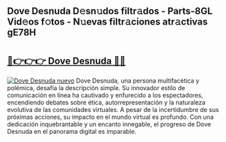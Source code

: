## Dove Desnuda D𝚎sn𝚞dos filtr𝚊dos - Parts-8GL Vid𝚎os f𝚘tos - N𝚞evas filtr𝚊ciones atr𝚊ctivas gE78H

# <h2><a href="http://mb0mv14.tromn.icu/?c=Dove+Desnuda">🔗👉👉👉 Dove Desnuda 🔗🔗</a></h2>

[![Dove Desnuda nuevo](https://i.imgur.com/pEAQMta.gif)](http://mb0mv14.tromn.icu/?c=Dove+Desnuda)
Dove Desnuda, una persona multifacética y polémica, desafía la descripción simple. Su innovador estilo de comunicación en línea ha cautivado y enfurecido a los espectadores, encendiendo debates sobre ética, autorrepresentación y la naturaleza evolutiva de las comunidades virtuales. A pesar de la incertidumbre de sus próximas acciones, su impacto en el mundo virtual es profundo. Con una dedicación inquebrantable y un encanto innegable, el progreso de Dove Desnuda en el panorama digital es imparable.
